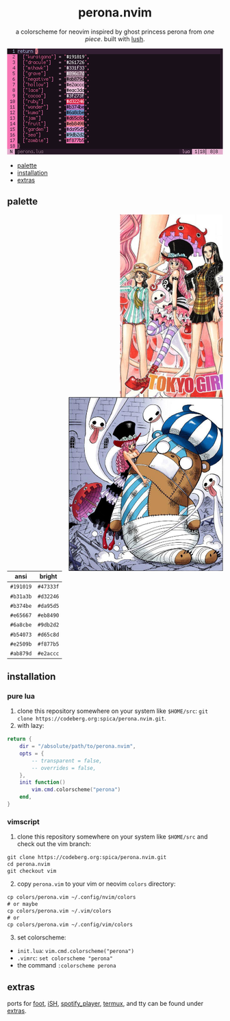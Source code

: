 <div align="center">

# perona.nvim

a colorscheme for neovim inspired by ghost princess perona from *one piece*. built with [lush](https://github.com/rktjmp/lush.nvim/).

<img src="assets/grim.png" alt="perona">

</div>

- <a href="#palette">palette</a>
- <a href="#installation">installation</a>
- <a href="#extras">extras</a>

<a name="palette"></a>
## palette

<img src="assets/921-crop.jpeg" align="right" width="240px" alt="chapter 921">

<img src="assets/658-crop.jpeg" align="right" width="360px" alt="chapter 658">

| ansi      | bright    |
| --------- | --------- |
| `#191019` | `#47333f` |
| `#b31a3b` | `#d32246` |
| `#b374be` | `#da95d5` |
| `#e65667` | `#eb8490` |
| `#6a8cbe` | `#9db2d2` |
| `#b54073` | `#d65c8d` |
| `#e2509b` | `#f877b5` |
| `#ab879d` | `#e2accc` |

<a name="installation"></a>
## installation

### pure lua

1. clone this repository somewhere on your system like `$HOME/src`: `git clone https://codeberg.org:spica/perona.nvim.git`.
2. with lazy:

```lua
return {
	dir = "/absolute/path/to/perona.nvim",
	opts = {
		-- transparent = false,
		-- overrides = false,
	},
	init function()
		vim.cmd.colorscheme("perona")
	end,
}
```

### vimscript

1. clone this repository somewhere on your system like `$HOME/src` and check out the vim branch:

```
git clone https://codeberg.org:spica/perona.nvim.git
cd perona.nvim
git checkout vim
```

2. copy `perona.vim` to your vim or neovim `colors` directory:

```
cp colors/perona.vim ~/.config/nvim/colors
# or maybe
cp colors/perona.vim ~/.vim/colors
# or
cp colors/perona.vim ~/.config/vim/colors
```

3. set colorscheme:

- `init.lua`: `vim.cmd.colorscheme("perona")`
- `.vimrc`: `set colorscheme "perona"`
- the command  `:colorscheme perona`

<a name="extras"></a>
## extras

ports for [foot](https://codeberg.org/dnkl/foot), [iSH](https://github.com/ish-app/ish), [spotify_player](https://github.com/aome510/spotify-player), [termux](https://github.com/termux/termux-app), and tty can be found under <a href="https://codeberg.org/spica/perona.nvim/src/branch/dev/extras">extras</a>.
